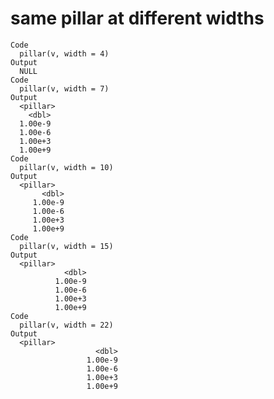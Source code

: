 # same pillar at different widths

    Code
      pillar(v, width = 4)
    Output
      NULL
    Code
      pillar(v, width = 7)
    Output
      <pillar>
        <dbl>
      1.00e-9
      1.00e-6
      1.00e+3
      1.00e+9
    Code
      pillar(v, width = 10)
    Output
      <pillar>
           <dbl>
         1.00e-9
         1.00e-6
         1.00e+3
         1.00e+9
    Code
      pillar(v, width = 15)
    Output
      <pillar>
                <dbl>
              1.00e-9
              1.00e-6
              1.00e+3
              1.00e+9
    Code
      pillar(v, width = 22)
    Output
      <pillar>
                       <dbl>
                     1.00e-9
                     1.00e-6
                     1.00e+3
                     1.00e+9

